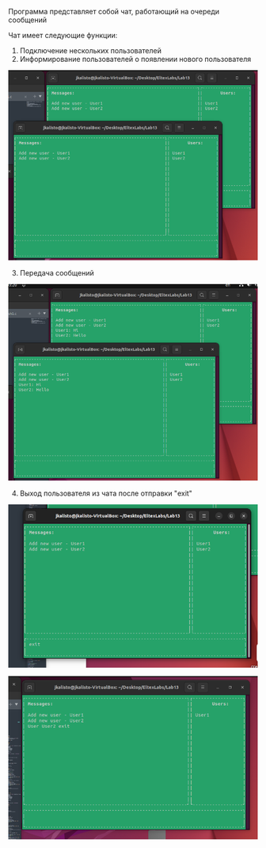 Программа представляет собой чат, работающий на очереди сообщений

Чат имеет следующие функции:
1. Подключение нескольких пользователей
2. Информирование пользователей о появлении нового пользователя

![plot](./Screens/Sever_user.png)

3. Передача сообщений

![plot](./Screens/New_message.png)

4. Выход пользователя из чата после отправки "exit"

![plot](./Screens/Exit_user.png)

![plot](./Screens/Exit_mess.png)
